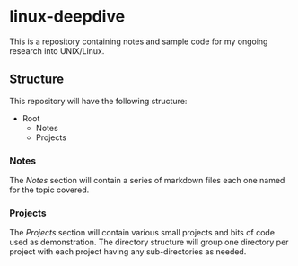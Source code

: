# linux-deepdive
This is a repository containing notes and sample code for my ongoing research into UNIX/Linux.

## Structure
This repository will have the following structure:
- Root
  - Notes
  - Projects

### Notes
The *Notes* section will contain a series of markdown files each one named for the topic covered.

### Projects
The *Projects* section will contain various small projects and bits of code used as demonstration. The directory structure will group one directory per project with each project having any sub-directories as needed.

